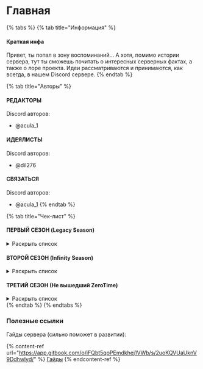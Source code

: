 # Главная

{% tabs %}
{% tab title="Информация" %}
#### Краткая инфа

Привет, ты попал в зону воспоминаний... А хотя, помимо истории сервера, тут ты сможешь почитать о интересных серверных фактах, а также о лоре проекта. Идеи рассматриваются и принимаются, как всегда, в нашем Discord сервере.
{% endtab %}

{% tab title="Авторы" %}
#### РЕДАКТОРЫ

Discord авторов:

* @acula\_1

#### ИДЕЯЛИСТЫ

Discord авторов:

* @dil276

#### СВЯЗАТЬСЯ

Discord авторов:

* @acula\_1
{% endtab %}

{% tab title="Чек-лист" %}
#### ПЕРВЫЙ СЕЗОН (Legacy Season)

<details>

<summary>Раскрыть список</summary>

* [x] ~~Идея создания~~
* [ ] История создания
  * От части написана в "Идея создания"
* [ ] Развитие
  * [ ] Легендарная тро... Четверня!
    * [ ] Основатели - Roblayzi & acula\_1
    * [ ] Игрок: dil276
    * [ ] Игрок: Maxim\_Speedrun
  * [ ] Игроки: Саша & Саша
  * [ ] Межсезонье

</details>

#### ВТОРОЙ СЕЗОН (Infinity Season)

<details>

<summary>Раскрыть список</summary>

* [ ] 2
* [ ] 2.0
  * [ ] 2.1
  * [ ] 2.2
    * [ ] Дальние Земли Альянса
* [ ] 2.3
  * [x] ~~Бункер~~
  * [ ] Суд
  * [ ] НП
  * [ ] Лор сервера
    * [ ] Основной
    * [ ] ССГ
      * [ ] Основная информация
      * [ ] О ССГ
      * [ ] Чипы
    * [ ] Банитея
      * [x] ~~Основная информация~~
      * [x] ~~О Банитее~~
      * [ ] Другое
    * [ ] Ferisium
      * [ ] Основная информация
      * [ ] О Ferisium
      * [ ] Ферийский
    * [ ] Дальние Земли Альянса
      * [ ] Основная информация
      * [ ] Об Альянсе
    * [ ] Японская империя
      * [ ] Основная информация
      * [ ] Об Японии
* [ ] 2.5
  * [ ] не было 2.4
* [ ] 2(.5)#3 (Межсезонья №1-3)

</details>

#### ТРЕТИЙ СЕЗОН (Не вышедший ZeroTime)

<details>

<summary>Раскрыть список</summary>

* [ ] Альфа
  * [ ] Проблемы с разработкой
  * [ ] Изначальная идея
  * [ ] Перезапуск

</details>
{% endtab %}
{% endtabs %}

### Полезные ссылки

Гайды сервера (сильно поможет в развитии):

{% content-ref url="https://app.gitbook.com/o/iFQbt5qoPEmdkhej1VWb/s/2uoKQVUaUknV9Ddhwlyd/" %}
[Гайды](https://app.gitbook.com/o/iFQbt5qoPEmdkhej1VWb/s/2uoKQVUaUknV9Ddhwlyd/)
{% endcontent-ref %}
